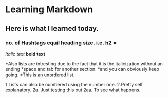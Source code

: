 # Learning Markdown

## Here is what I learned today.

### no. of Hashtags equil heading size. i.e. h2 = ##

*italic text*
**bold text**

*Also lists are intresting due to the fact that it is the italicization without an ending
  *space and tab for another section.
    *and you can obviously keep going.
  *This is an unordered list.
  
1.Lists can also be numbered using the number one.
2.Pretty self explanatory.
  2a. Just testing this out
    2aa. To see what happens.
